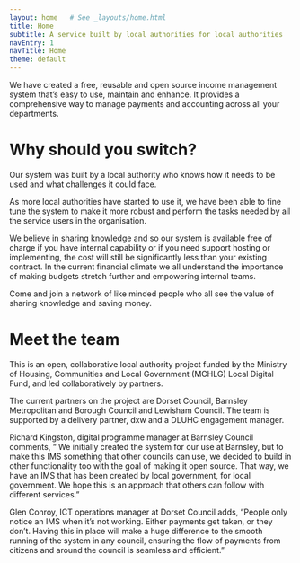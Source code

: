 ```yaml
---
layout: home   # See _layouts/home.html
title: Home
subtitle: A service built by local authorities for local authorities
navEntry: 1
navTitle: Home
theme: default
---
```


We have created a free, reusable and open source income management system that’s easy to use, maintain and enhance. It provides a comprehensive way to manage payments and accounting across all your departments.

# Why should you switch?

Our system was built by a local authority who knows how it needs to be used and what challenges it could face. 

As more local authorities have started to use it, we have been able to fine tune the system to make it more robust and perform the tasks needed by all the service users in the organisation. 

We believe in sharing knowledge and so our system is available free of charge if you have internal capability or if you need support hosting or implementing, the cost will still be significantly less than your existing contract. In the current financial climate we all understand the importance of making budgets stretch further and empowering internal teams. 

Come and join a network of like minded people who all see the value of sharing knowledge and saving money. 

# Meet the team

This is an open, collaborative local authority project funded by the Ministry of Housing, Communities and Local Government (MCHLG) Local Digital Fund, and led collaboratively by partners. 

The current partners on the project are Dorset Council, Barnsley Metropolitan and Borough Council and Lewisham Council. The team is supported by a delivery partner, dxw and a DLUHC engagement manager. 

Richard Kingston, digital programme manager at Barnsley Council comments, “ We initially created the system for our use at Barnsley, but to make this IMS something that other councils can use, we decided to build in other functionality too with the goal of making it open source. That way, we have an IMS that has been created by local government, for local government. We hope this is an approach that others can follow with different services.”

Glen Conroy, ICT operations manager at Dorset Council adds, “People only notice an IMS when it’s not working. Either payments get taken, or they don’t.  Having this in place will make a huge difference to the smooth running of the system in any council, ensuring the flow of payments from citizens and around the council is seamless and efficient.”
